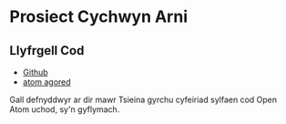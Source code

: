 # Prosiect Cychwyn Arni

## Llyfrgell Cod

* [Github](https://github.com/3TiSite)
* [atom agored](https://atomgit.com/orgs/3ti)

Gall defnyddwyr ar dir mawr Tsieina gyrchu cyfeiriad sylfaen cod Open Atom uchod, sy'n gyflymach.
